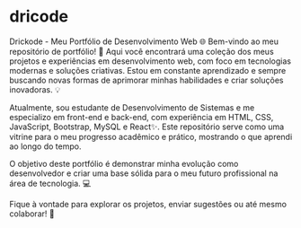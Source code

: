 # dricode
Drickode - Meu Portfólio de Desenvolvimento Web 🌐
Bem-vindo ao meu repositório de portfólio! 🚀 Aqui você encontrará uma coleção dos meus projetos e experiências em desenvolvimento web, com foco em tecnologias modernas e soluções criativas. Estou em constante aprendizado e sempre buscando novas formas de aprimorar minhas habilidades e criar soluções inovadoras. 💡

Atualmente, sou estudante de Desenvolvimento de Sistemas e me especializo em front-end e back-end, com experiência em HTML, CSS, JavaScript, Bootstrap, MySQL e React✨.  Este repositório serve como uma vitrine para o meu progresso acadêmico e prático, mostrando o que aprendi ao longo do tempo.

O objetivo deste portfólio é demonstrar minha evolução como desenvolvedor e criar uma base sólida para o meu futuro profissional na área de tecnologia. 💻

Fique à vontade para explorar os projetos, enviar sugestões ou até mesmo colaborar! 🤝
